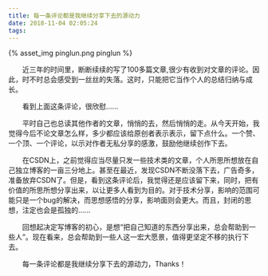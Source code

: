 ```yaml
---
title: 每一条评论都是我继续分享下去的源动力
date: 2018-11-04 02:05:24
tags:
---
```

{% asset_img pinglun.png pinglun %}

&emsp;&emsp;近三年的时间里，断断续续的写了100多篇文章,很少有收到对文章的评论。因此，时不时总会感受到一丝丝的失落。这时，只能把它当作个人的总结归纳与成长。

&emsp;&emsp;看到上面这条评论，很欣慰......

&emsp;&emsp;平时自己也总读其他作者的文章，悄悄的去，然后悄悄的走。从今天开始，我觉得今后不论文章怎么样，多少都应该给原创者表示表示，留下点什么。一个赞、一个顶、一个评论，以示对作者无私分享的感激，鼓励他继续创作下去。

&emsp;&emsp;在CSDN上，之前觉得应当尽量只发一些技术类的文章，个人所思所想放在自己独立博客的一亩三分地上。甚至在最近，发现CSDN不断没落下去，广告奇多，准备放弃CSDN了。但是，看到这条评论后，我觉得还是应该留下来，同时，把有价值的所思所想分享出来，以让更多人看到为目的。对于技术分享，影响的范围可能只是一个bug的解决，而思想感悟的分享，影响面则会更大。而且，封闭的思想，注定也会是孤独的......

&emsp;&emsp;回想起决定写博客的初心，是想“把自己知道的东西分享出来，总会帮助到一些人”。现在看来，总会帮助到一些人这一宏大愿景，值得更坚定不移的执行下去。

&emsp;&emsp;每一条评论都是我继续分享下去的源动力，Thanks！
